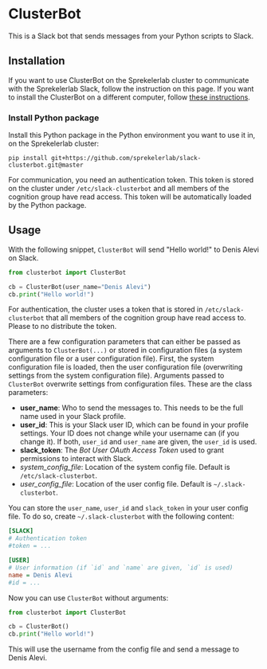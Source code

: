 # ClusterBot
This is a Slack bot that sends messages from your Python scripts to Slack.

## Installation
If you want to use ClusterBot on the Sprekelerlab cluster to
communicate with the Sprekelerlab Slack, follow
the instruction on this page. If you want to install the ClusterBot on a
different computer, follow [these instructions](wiki/Installation).

### Install Python package
Install this Python package in the Python environment you want to use it
   in, on the Sprekelerlab cluster:
  ```
  pip install git+https://github.com/sprekelerlab/slack-clusterbot.git@master
  ```
For communication, you need an authentication token. This token is stored on
the cluster under `/etc/slack-clusterbot` and all members of the cognition
group have read access. This token will be automatically loaded by the Python
package.

## Usage
With the following snippet, `ClusterBot` will send "Hello world!" to Denis
Alevi on Slack.
```python
from clusterbot import ClusterBot

cb = ClusterBot(user_name="Denis Alevi")
cb.print("Hello world!")
```
For authentication, the cluster uses a token that is stored in
`/etc/slack-clusterbot` that all members of the cognition group have read
access to. Please to no distribute the token.

There are a few configuration parameters that can either be passed as
arguments to `ClusterBot(...)` or stored in configuration files (a system
configuration file or a user configuration file). First, the system
configuration file is loaded, then the user configuration file (overwriting
settings from the system configuration file). Arguments passed to `ClusterBot`
overwrite settings from configuration files. These are the class parameters:
- **user_name**: Who to send the messages to. This needs to be the full name
  used in your Slack profile.
- **user_id**: This is your Slack user ID, which can be found in your profile
  settings. Your ID does not change while your username can (if you change
  it). If both, `user_id` and `user_name` are given, the `user_id` is used.
- **slack_token**: The *Bot User OAuth Access Token* used to grant permissions
  to interact with Slack.
- *system_config_file*: Location of the system config file. Default is
  `/etc/slack-clusterbot`.
- *user_config_file*: Location of the user config file. Default is
  `~/.slack-clusterbot`.

You can store the `user_name`, `user_id` and `slack_token` in your user config file.
To do so, create `~/.slack-clusterbot` with the following content:
```ini
[SLACK]
# Authentication token
#token = ...

[USER]
# User information (if `id` and `name` are given, `id` is used)
name = Denis Alevi
#id = ...
```
Now you can use `ClusterBot` without arguments:
```python
from clusterbot import ClusterBot

cb = ClusterBot()
cb.print("Hello world!")
```
This will use the username from the config file and send a message to Denis Alevi.
